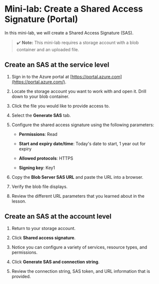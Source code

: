 # Mini-lab: Create a Shared Access Signature (Portal)

In this mini-lab, we will create a Shared Access Signature (SAS).

>:heavy_check_mark: **Note:** This mini-lab requires a storage account with a blob container and an uploaded file. 

## Create an SAS at the service level

1. Sign in to the Azure portal at [https://portal.azure.com](https://portal.azure.com/).

2. Locate the storage account you want to work with and open it. Drill down to your blob container.

3. Click the file you would like to provide access to.

4. Select the **Generate SAS** tab.

5. Configure the shared access signature using the following parameters:

   * **Permissions**: Read

   * **Start and expiry date/time**: Today's date to start, 1 year out for expiry

   * **Allowed protocols**: HTTPS

   * **Signing key**: Key1

6. Copy the **Blob Server SAS URL** and paste the URL into a browser.

7. Verify the blob file displays.

8. Review the different URL parameters that you learned about in the lesson. 

## Create an SAS at the account level

1. Return to your storage account.

2. Click **Shared access signature**.

3. Notice you can configure a variety of services, resource types, and permissions. 

4. Click **Generate SAS and connection string**.

5. Review the connection string, SAS token, and URL information that is provided. 
